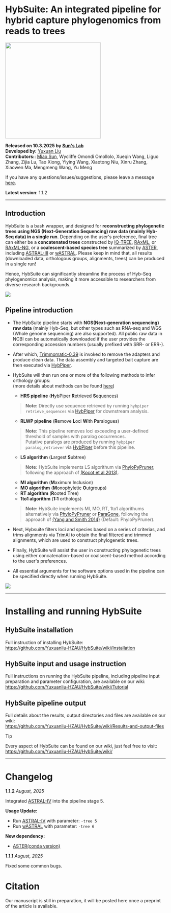 # HybSuite: An integrated pipeline for hybrid capture phylogenomics from reads to trees

<img src="https://github.com/Yuxuanliu-HZAU/HybSuite/blob/master/images/HybSuite_logo.png" width="300" height="auto">

**Released on 10.3.2025 by [Sun's Lab](https://github.com/SunLab-MiaoPu)**  
**Developed by:** [Yuxuan Liu](https://github.com/Yuxuanliu-HZAU)  
**Contributors:**: [Miao Sun](https://github.com/Cactusolo), Wycliffe Omondi Omollolo, Xueqin Wang, Liguo Zhang, Zijia Lu, Tao Xiong, Yiying Wang, Xiaotong Niu, Xinru Zhang, Xiaowen Ma, Mengmeng Wang, Yu Meng  

If you have any questions/issues/suggestions, please leave a message [here](https://github.com/Yuxuanliu-HZAU/HybSuite/issues).  

**Latest version**: 1.1.2

---

## Introduction

HybSuite is a bash wrapper, and designed for **reconstructing phylogenetic trees using NGS (Next-Generation Sequencing) raw data (mainly Hyb-Seq data) in a single run**. Depending on the user's preference, final tree can either be a **concatenated trees** constructed by [IQ-TREE](https://github.com/iqtree/iqtree2), [RAxML](https://github.com/stamatak/standard-RAxML), or [RAxML-NG](https://github.com/amkozlov/raxml-ng), or a **coalescent-based species tree** summarized by [ASTER](https://github.com/chaoszhang/ASTER/tree/master), including [ASTRAL-III](https://github.com/smirarab/ASTRAL) or [wASTRAL](https://github.com/chaoszhang/ASTER/blob/master/tutorial/wastral.md). Please keep in mind that, all results (downloaded data, orthologous groups, alignments, trees) can be produced in a single run!

Hence, HybSuite can significantly streamline the process of Hyb-Seq phylogenomics analysis, making it more accessible to researchers from diverse research backgrounds.    

![](https://github.com/Yuxuanliu-HZAU/HybSuite/blob/master/images/HybSuite-workflow.png)

## Pipeline introduction

* The HybSuite pipeline starts with **NGS(Next-generation sequencing) raw data** (mainly Hyb-Seq, but other types such as RNA-seq and WGS (Whole genome sequencing) are also supported). All public raw data in NCBI can be automatically downloaded if the user provides the corresponding accession numbers (usually prefixed with SRR- or ERR-).     
* After which, [Trimmomatic-0.39](https://github.com/usadellab/Trimmomatic) is invoked to remove the adapters and produce clean data. The data assembly and targeted bait capture are then executed via [HybPiper](https://github.com/mossmatters/HybPiper).     
* HybSuite will then run one or more of the following methods to infer orthology groups:     
  (more details about methods can be found [here](https://github.com/Yuxuanliu-HZAU/HybSuite/wiki/Methods))    
  - **HRS pipeline** (**H**ybPiper **R**etrieved **S**equences)             
  > **Note:** Directly use sequence retrieved by running `hybpiper retrieve_sequences` via [HybPiper](https://github.com/mossmatters/HybPiper) for downstream analysis.    
  - **RLWP pipeline** (**R**emove **L**oci **W**ith **P**aralogues)    
  > **Note:** This pipeline removes loci exceeding a user-defined threshold of samples with paralog occurrences.    
  > Putative paralogs are produced by running `hybpiper paralog_retriever` via [HybPiper](https://github.com/mossmatters/HybPiper) before this pipeline.    
  - **LS algorithm** (**L**argest **S**ubtree)    
  > **Note:** HybSuite implements LS algorithum via [PhyloPyPruner](https://pypi.org/project/phylopypruner/), following the approach of [(Kocot et al 2013)](https://journals.sagepub.com/doi/10.4137/EBO.S12813).    
  - **MI algorithm** (**M**aximum **I**nclusion)    
  - **MO algorithm** (**M**onophyletic **O**utgroups)    
  - **RT algorithm** (**R**ooted **T**ree)    
  - **1to1 algorithm** (**1:1** orthologs)    
  > **Note:** HybSuite implements MI, MO, RT, 1to1 algorithums alternatively via [PhyloPyPruner](https://pypi.org/project/phylopypruner/) or [ParaGone](https://github.com/chrisjackson-pellicle/ParaGone), following the approach of [(Yang and Smith 2014)](https://bitbucket.org/yangya/workspace/projects/PROJ) (Default: PhyloPyPruner).   
  
     
  
* Next, Hybsuite filters loci and species based on a series of criterias, and trims alignments via [TrimAl](https://github.com/inab/trimal) to obtain the final filtered and trimmed alignments, which are used to construct phylogenetic trees.    
* Finally, HybSuite will assist the user in constructing phylogenetic trees using either concatenation-based or coalscent-based method according to the user's preferences.
* All essential arguments for the software options used in the pipeline can be specified directly when running HybSuite.

![](https://github.com/Yuxuanliu-HZAU/HybSuite/blob/main/images/HybSuite_pipeline.png)

---

# Installing and running HybSuite

## HybSuite installation
Full instruction of installing HybSuite:    
https://github.com/Yuxuanliu-HZAU/HybSuite/wiki/Installation

## HybSuite input and usage instruction

Full instructions on running the HybSuite pipeline, including pipeline input preparation and parameter configuration, are available on our wiki:
https://github.com/Yuxuanliu-HZAU/HybSuite/wiki/Tutorial

## HybSuite pipeline output

Full details about the results, output directories and files are available on our wiki:    
https://github.com/Yuxuanliu-HZAU/HybSuite/wiki/Results-and-output-files

> [!TIP]
> Every aspect of HybSuite can be found on our wiki, just feel free to visit:    
https://github.com/Yuxuanliu-HZAU/HybSuite/wiki/

---

# Changelog

**1.1.2** *August, 2025*

Integrated [ASTRAL-IV](https://github.com/chaoszhang/ASTER/blob/master/tutorial/astral4.md) into the pipeline stage 5.           

**Usage Update:**    
- Run [ASTRAL-IV](https://github.com/chaoszhang/ASTER/blob/master/tutorial/astral4.md) with parameter: `-tree 5`
- Run [wASTRAL](https://github.com/chaoszhang/ASTER/blob/master/tutorial/wastral.md) with parameter: `-tree 6`    

**New dependency:**     
- [ASTER(conda version)](https://github.com/chaoszhang/ASTER)

**1.1.1** *August, 2025*

Fixed some common bugs.

# Citation

Our manuscript is still in preparation, it will be posted here once a preprint of the article is available.
